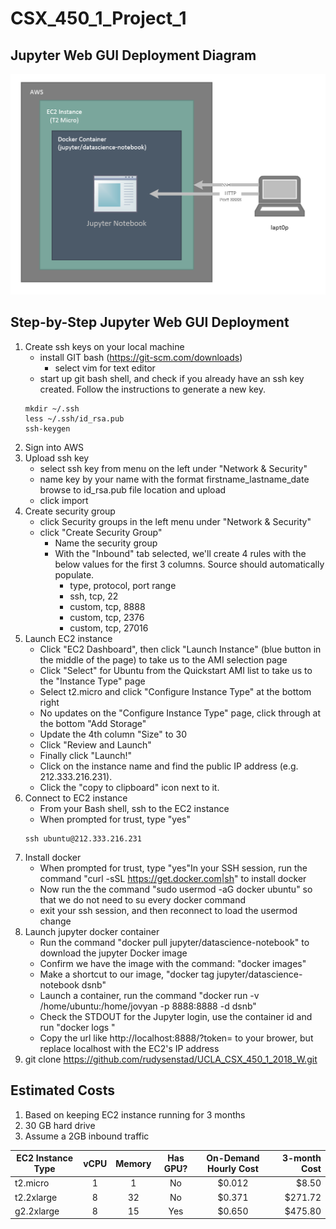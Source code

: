 # CSX_450_1_Project_1

## Jupyter Web GUI Deployment Diagram
![jupyter-setup](jupyter-docker-aws-setup.png "User access to setup and diagram of embedded layout")

## Step-by-Step Jupyter Web GUI Deployment
1. Create ssh keys on your local machine
   - install GIT bash (https://git-scm.com/downloads)
     - select vim for text editor
   - start up git bash shell, and check if you already have an ssh key created. Follow the instructions to generate a new key.
   ```
   mkdir ~/.ssh
   less ~/.ssh/id_rsa.pub
   ssh-keygen
   ```
2. Sign into AWS
3. Upload ssh key
   - select ssh key from menu on the left under "Network & Security"
   - name key by your name with the format firstname_lastname_date browse to id_rsa.pub file location and upload
   - click import
4. Create security group
   - click Security groups in the left menu under "Network & Security"
   - click "Create Security Group"
     - Name the security group
     - With the "Inbound" tab selected, we'll create 4 rules with the below values for the first 3 columns. Source should automatically populate.
       - type, protocol, port range
       - ssh, tcp, 22
       - custom, tcp, 8888
       - custom, tcp, 2376
       - custom, tcp, 27016
5. Launch EC2 instance
   - Click "EC2 Dashboard", then click "Launch Instance" (blue button in the middle of the page) to take us to the AMI selection page
   - Click "Select" for Ubuntu from the Quickstart AMI list to take us to the "Instance Type" page
   - Select t2.micro and click "Configure Instance Type" at the bottom right
   - No updates on the "Configure Instance Type" page, click through at the bottom "Add Storage"
   - Update the 4th column "Size" to 30
   - Click "Review and Launch"
   - Finally click "Launch!"
   - Click on the instance name and find the public IP address (e.g. 212.333.216.231). 
   - Click the "copy to clipboard" icon next to it.
6. Connect to EC2 instance
   - From your Bash shell, ssh to the EC2 instance 
   - When prompted for trust, type "yes"
   ```
   ssh ubuntu@212.333.216.231
   ```
7. Install docker
   - When prompted for trust, type "yes"In your SSH session, run the command "curl -sSL https://get.docker.com|sh" to install docker
   - Now run the the command "sudo usermod -aG docker ubuntu" so that we do not need to su every docker command
   - exit your ssh session, and then reconnect to load the usermod change
8. Launch jupyter docker container
   - Run the command "docker pull jupyter/datascience-notebook" to download the jupyter Docker image
   - Confirm we have the image with the command: "docker images"
   - Make a shortcut to our image, "docker tag jupyter/datascience-notebook dsnb"
   - Launch a container, run the command "docker run -v /home/ubuntu:/home/jovyan -p 8888:8888 -d dsnb"	
   - Check the STDOUT for the Jupyter login, use the container id and run "docker logs <container id>"
   - Copy the url like http://localhost:8888/?token=<some sha256> to your brower, but replace localhost with the EC2's IP address
9. git clone https://github.com/rudysenstad/UCLA_CSX_450_1_2018_W.git

## Estimated Costs
1. Based on keeping EC2 instance running for 3 months
2. 30 GB hard drive
3. Assume a 2GB inbound traffic


| EC2 Instance Type | vCPU | Memory | Has GPU? | On-Demand Hourly Cost | 3-month Cost  |
| ----------------- |:----:|:------:|:--------:|:---------------------:| -------------:|
| t2.micro          | 1    | 1      | No       | $0.012                | $8.50         |
| t2.2xlarge        | 8    | 32     | No       | $0.371                |   $271.72     |
| g2.2xlarge        | 8    | 15     | Yes      | $0.650                |    $475.80    |


